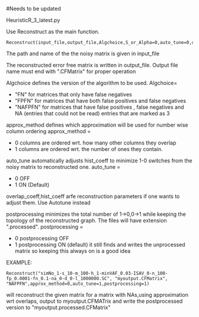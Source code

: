 #Needs to be updated

HeuristicR_3_latest.py

Use Reconstruct as the main function.
```
Reconstruct(input_file,output_file,Algchoice,S_or_Alpha=0,auto_tune=0,overlapp_coeff=0,hist_coeff=80):
```
The path and name of the the noisy matrix is given in input_file

The reconstructed error free matrix is written in output_file. Output file name must end with ".CFMatrix" for proper operation

Algchoice defines the version of the algorithm to be used. Algchoice=
- "FN" for matrices that only have false negatives
- "FPFN" for matrices that have both false positives and false negatives
- "NAFPFN" for matrices that have false positives , false negatives and NA (entries that could not be read) entries  that are marked as 3

approx_method defines which approximation will be used for number wise column ordering
approx_method = 
- 0 columns are ordered wrt. how many other columns they overlap
- 1 columns are ordered wrt. the number of ones they contain.
            
auto_tune automatically adjusts hist_coeff to minimize 1-0 switches from the noisy matrix to reconstructed one. auto_tune = 
- 0 OFF 
- 1 ON  (Default)

overlap_coeff,hist_coeff arfe reconstruction parameters if one wants to adjust them. Use Autotune instead

postprocessing minimizes the total number of 1->0,0->1 while keeping the topology of the reconstructed graph. The files will have extension ".processed". postprocessing = 
- 0 postprocessing OFF 
- 1 postprocessing ON  (default)    it still finds and writes the unprocessed matrix so keeping this always on is a good idea
                
 EXAMPLE: 
 ```
 Reconstruct("simNo_1-s_10-m_100-h_1-minVAF_0.03-ISAV_0-n_100-fp_0.0001-fn_0.1-na_0-d_0-l_1000000.SC", "myoutput.CFMatrix", "NAFPFN",approx_method=0,auto_tune=1,postprocessing=1) 
 ```
 will reconstruct the given matrix for a matrix with NAs,using approximation wrt overlaps, output to myoutput.CFMATrix
 and write the postprocessed version to "myoutput.processed.CFMatrix"



